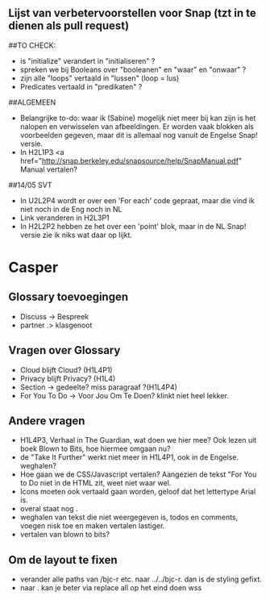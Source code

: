 ## Lijst van verbetervoorstellen voor Snap (tzt in te dienen als pull request)

##TO CHECK: 
* is "initialize" verandert in "initialiseren" ? 
* spreken we bij Booleans over "booleanen" en "waar" en "onwaar" ? 
* zijn alle "loops" vertaald in "lussen" (loop = lus)
* Predicates vertaald in "predikaten"  ? 



##ALGEMEEN
* Belangrijke to-do: waar ik (Sabine) mogelijk niet meer bij kan zijn is het nalopen en verwisselen van afbeeldingen. Er worden vaak blokken als voorbeelden gegeven, maar dit is allemaal nog vanuit de Engelse Snap! versie.
* In H2L1P3 <a href="http://snap.berkeley.edu/snapsource/help/SnapManual.pdf"   Manual vertalen?

##14/05 SVT
* In U2L2P4 wordt er over een 'For each' code gepraat, maar die vind ik niet noch in de Eng noch in NL
* Link veranderen in H2L3P1
* In H2L2P2 hebben ze het over een 'point'  blok, maar in de NL Snap! versie zie ik niks wat daar op lijkt.


# Casper

## Glossary toevoegingen
* Discuss -> Bespreek
* partner .> klasgenoot
## Vragen over Glossary
* Cloud blijft Cloud? (H1L4P1)
* Privacy blijft Privacy? (H1L4)
* Section -> gedeelte? miss paragraaf ?(H1L4P4)
* For You To Do -> Voor Jou Om Te Doen? klinkt niet heel lekker.

## Andere vragen
* H1L4P3, Verhaal in The Guardian, wat doen we hier mee? Ook lezen uit boek Blown to Bits, hoe hiermee omgaan nu?
* de "Take It Further" werkt niet meer in H1L4P1, ook in de Engelse. weghalen?
* Hoe gaan we de CSS/Javascript vertalen? Aangezien de tekst "For You to Do niet in de HTML zit, weet niet waar wel.
* Icons moeten ook vertaald gaan worden, geloof dat het lettertype Arial is.
* overal staat nog <html lang="en">.
* weghalen van tekst die niet weergegeven is, todos en comments, voegen nisk toe en maken vertalen lastiger.
* vertalen van blown to bits?


## Om de layout te fixen
* verander alle paths van /bjc-r etc. naar ../../bjc-r. dan is de styling gefixt.
* <html lang="en"> naar <html lang="nl">. kan je beter via replace all op het eind doen wss

